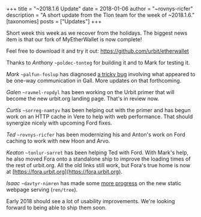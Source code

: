 +++
title = "~2018.1.6 Update"
date = 2018-01-06
author = "~rovnys-ricfer"
description = "A short update from the Tlon team for the week of ~2018.1.6."
[taxonomies]
posts = ["Updates"]
+++

Short week this week as we recover from the holidays. The biggest news item is that our fork of MyEtherWallet is now
complete!

Feel free to download it and try it out: https://github.com/urbit/etherwallet

Thanks to *Anthony* `~poldec-tonteg` for building it and to Mark for testing it.

*Mark* `~palfun-foslup` has diagnosed [a tricky bug](https://github.com/urbit/arvo/issues/533) involving what appeared to
be one-way communication in Gall. More updates on that forthcoming.

*Galen* `~ravmel-ropdyl` has been working on the Urbit primer that will become the new urbit.org landing page. That's in
review now.

*Curtis* `~sorreg-namtyv` has been helping out with the primer and has begun work on an HTTP cache in Vere to help with
web performance. That should synergize nicely with upcoming Ford fixes.

*Ted* `~rovnys-ricfer` has been modernizing his and Anton's work on Ford caching to work with new Hoon and Arvo.

*Keaton* `~tonlur-sarret` has been helping Ted with Ford. With Mark's help, he also moved Fora onto a standalone ship to
improve the loading times of the rest of urbit.org. All the old links still work, but Fora's true home is now at
[https://fora.urbit.org](https://fora.urbit.org).

*Isaac* `~davtyr-nimren` has made some [more
progress](https://github.com/ixv/arvo/commit/bc52d9fc494399c2063cfa7817046d180b6f78d5) on the new static webpage serving
(`ren/tree`).

Early 2018 should see a lot of usability improvements. We're looking forward to being able to ship them soon.